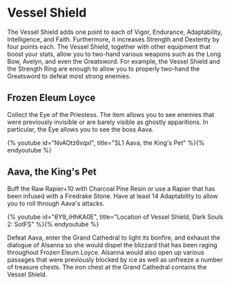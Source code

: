 # Vessel Shield

The Vessel Shield adds one point to each of Vigor, Endurance, Adaptability,
Intelligence, and Faith. Furthermore, it increases Strength and Dexterity by
four points each. The Vessel Shield, together with other equipment that boost
your stats, allow you to two-hand various weapons such as the Long Bow, Avelyn,
and even the Greatsword. For example, the Vessel Shield and the Strength Ring
are enough to allow you to properly two-hand the Greatsword to defeat most
strong enemies.

## Frozen Eleum Loyce

Collect the Eye of the Priestess. The item allows you to see enemies that were
previously invisible or are barely visible as ghostly apparitions. In
particular, the Eye allows you to see the boss Aava.

{% youtube id="NvAOtz6vqxI", title="SL1 Aava, the King's Pet" %}{% endyoutube %}

## Aava, the King's Pet

Buff the Raw Rapier+10 with Charcoal Pine Resin or use a Rapier that has been
infused with a Firedrake Stone. Have at least 14 Adaptability to allow you to
roll through Aava's attacks.

{% youtube id="6Y9_iHhKA0E", title="Location of Vessel Shield, Dark Souls 2: SotFS" %}{% endyoutube %}

Defeat Aava, enter the Grand Cathedral to light its bonfire, and exhaust the
dialogue of Alsanna so she would dispel the blizzard that has been raging
throughout Frozen Eleum Loyce. Alsanna would also open up various passages that
were previously blocked by ice as well as unfreeze a number of treasure chests.
The iron chest at the Grand Cathedral contains the Vessel Shield.
